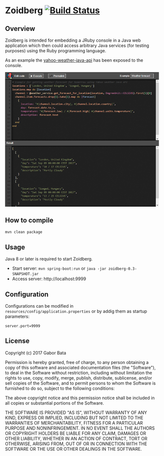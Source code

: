 # Zoidberg [![Build Status](https://travis-ci.org/gaborbata/zoidberg.svg)](https://travis-ci.org/gabor-bata/zoidberg)

Overview
--------
Zoidberg is intended for embedding a JRuby console in a Java web application
which then could access arbitrary Java services (for testing purposes) using
the Ruby programming language.

As an example the
[yahoo-weather-java-api](https://github.com/fedy2/yahoo-weather-java-api)
has been exposed to the console.

![Zoidberg](https://raw.githubusercontent.com/gabor-bata/zoidberg/master/resources/zoidberg-screenshot.png)

How to compile
--------------

    mvn clean package

Usage
-----
Java 8 or later is required to start Zoidberg.

* Start server: `mvn spring-boot:run` or `java -jar zoidberg-0.3-SNAPSHOT.jar`
* Access server: http://localhost:9999

Configuration
-------------
Configurations can be modified in `resources/config/application.properties`
or by addig them as startup parameters:

    server.port=9999

License
-------
Copyright (c) 2017 Gabor Bata

Permission is hereby granted, free of charge, to any person obtaining a copy
of this software and associated documentation files (the "Software"), to deal
in the Software without restriction, including without limitation the rights
to use, copy, modify, merge, publish, distribute, sublicense, and/or sell
copies of the Software, and to permit persons to whom the Software is
furnished to do so, subject to the following conditions:

The above copyright notice and this permission notice shall be included in all
copies or substantial portions of the Software.

THE SOFTWARE IS PROVIDED "AS IS", WITHOUT WARRANTY OF ANY KIND, EXPRESS OR
IMPLIED, INCLUDING BUT NOT LIMITED TO THE WARRANTIES OF MERCHANTABILITY,
FITNESS FOR A PARTICULAR PURPOSE AND NONINFRINGEMENT. IN NO EVENT SHALL THE
AUTHORS OR COPYRIGHT HOLDERS BE LIABLE FOR ANY CLAIM, DAMAGES OR OTHER
LIABILITY, WHETHER IN AN ACTION OF CONTRACT, TORT OR OTHERWISE, ARISING FROM,
OUT OF OR IN CONNECTION WITH THE SOFTWARE OR THE USE OR OTHER DEALINGS IN THE
SOFTWARE.
